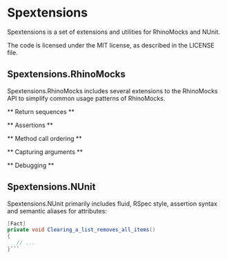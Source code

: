 Spextensions
============
Spextensions is a set of extensions and utilities for RhinoMocks and NUnit.

The code is licensed under the MIT license, as described in the LICENSE file.

Spextensions.RhinoMocks
----------------------

Spextensions.RhinoMocks includes several extensions to the RhinoMocks API to simplify common usage patterns of RhinoMocks.

** Return sequences **

** Assertions **

** Method call ordering  **

** Capturing arguments **

** Debugging **



Spextensions.NUnit
----------------------

Spextensions.NUnit primarily includes fluid, RSpec style, assertion syntax and semantic aliases for attributes:

```c#
[Fact]
private void Clearing_a_list_removes_all_items()
{
   // ...
}```
